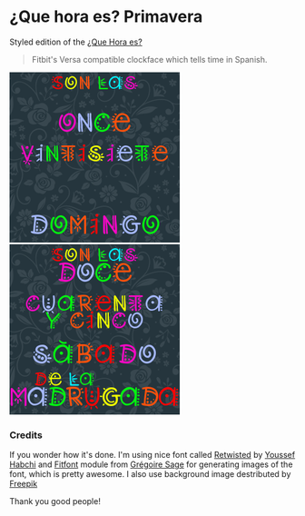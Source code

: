 # ¿Que hora es? Primavera

Styled edition of the [¿Que Hora es?](../que-hora-es/README.md)

> Fitbit's Versa compatible clockface which tells time in Spanish.

![](./screenshots/2.png)
![](./screenshots/5.png)

### Credits

If you wonder how it's done. I'm using nice font called [Retwisted](https://www.dafont.com/retwisted.font) by [Youssef Habchi](https://youssef-habchi.com/) and [Fitfont](https://github.com/gregoiresage/fitfont) module from [Grégoire Sage](https://github.com/gregoiresage) for generating images of the font, which is pretty awesome. I also use background image destributed by [Freepik](http://www.freepik.com)

Thank you good people!
